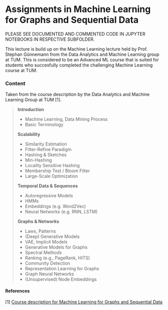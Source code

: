 # Assignments in Machine Learning for Graphs and Sequential Data

PLEASE SEE DOCUMENTED AND COMMENTED CODE IN JUPYTER NOTEBOOKS IN RESPECTIVE SUBFOLDER.

This lecture is build up on the Machine Learning lecture held by Prof. Stephan Günnemann from the Data Analytics and Machine Learning group at TUM. This is considered to be an Advanced ML course that is suited for students who succesfully completed the challenging Machine Learning course at TUM. 


### Content 

Taken from the course description by the Data Analytics and Machine Learning Group at TUM [1].

>**Introduction**
>- Machine Learning, Data Mining Process
>- Basic Terminology
>
>**Scalability**
>
>- Similarity Estimation
>- Filter-Refine Paradigm
>- Hashing & Sketches
>- Min-Hashing
>- Locality Sensitive Hashing
>- Membership Test / Bloom Filter
>- Large-Scale Optimization
>
>**Temporal Data & Sequences**
>
>- Autoregressive Models
>- HMMs
>- Embeddings (e.g. Word2Vec)
>- Neural Networks (e.g. RNN, LSTM)
>
>**Graphs & Networks**
>
>- Laws, Patterns
>- (Deep) Generative Models
>- VAE, Implicit Models
>- Generative Models for Graphs
>- Spectral Methods
>- Ranking (e.g., PageRank, HITS)
>- Community Detection
>- Representation Learning for Graphs
>- Graph Neural Networks
>- (Unsupervised) Node Embeddings

#### References

[1] [Course description for Machine Learning for Graphs and Sequential Data](https://campus.tum.de/tumonline/wbLv.wbShowLVDetail?pStpSpNr=950465680)
